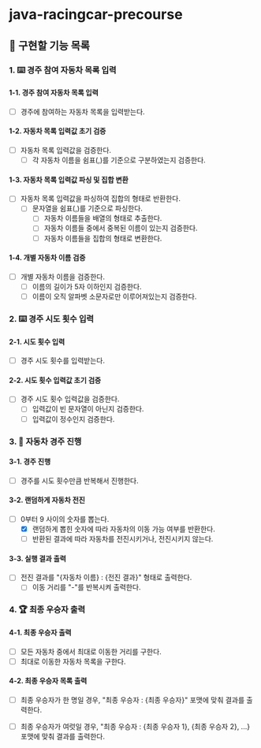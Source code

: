 # java-racingcar-precourse

## 🚀 구현할 기능 목록

### 1. ⌨️ 경주 참여 자동차 목록 입력

#### 1-1. 경주 참여 자동차 목록 입력

- [ ] 경주에 참여하는 자동차 목록을 입력받는다.

#### 1-2. 자동차 목록 입력값 초기 검증

- [ ] 자동차 목록 입력값을 검증한다.
  - [ ] 각 자동차 이름을 쉼표(,)를 기준으로 구분하였는지 검증한다.

#### 1-3. 자동차 목록 입력값 파싱 및 집합 변환

- [ ] 자동차 목록 입력값을 파싱하여 집합의 형태로 반환한다.
  - [ ] 문자열을 쉼표(,)를 기준으로 파싱한다.
    - [ ] 자동차 이름들을 배열의 형태로 추출한다.
    - [ ] 자동차 이름들 중에서 중복된 이름이 있는지 검증한다.
    - [ ] 자동차 이름들을 집합의 형태로 변환한다. 

#### 1-4. 개별 자동차 이름 검증

- [ ] 개별 자동차 이름을 검증한다.
  - [ ] 이름의 길이가 5자 이하인지 검증한다.
  - [ ] 이름이 오직 알파벳 소문자로만 이루어져있는지 검증한다.

### 2. ⌨️ 경주 시도 횟수 입력

#### 2-1. 시도 횟수 입력

- [ ] 경주 시도 횟수를 입력받는다.

#### 2-2. 시도 횟수 입력값 초기 검증

- [ ] 경주 시도 횟수 입력값을 검증한다.
    - [ ] 입력값이 빈 문자열이 아닌지 검증한다.
    - [ ] 입력값이 정수인지 검증한다.

### 3. 🚗 자동차 경주 진행

#### 3-1. 경주 진행

- [ ] 경주를 시도 횟수만큼 반복해서 진행한다.

#### 3-2. 랜덤하게 자동차 전진

- [ ] 0부터 9 사이의 숫자를 뽑는다.
  - [x] 랜덤하게 뽑힌 숫자에 따라 자동차의 이동 가능 여부를 반환한다.
  - [ ] 반환된 결과에 따라 자동차를 전진시키거나, 전진시키지 않는다.

#### 3-3. 실행 결과 출력
            
- [ ] 전진 결과를 "{자동차 이름} : {전진 결과}" 형태로 출력한다.
  - [ ] 이동 거리를 "-"를 반복시켜 출력한다.

### 4. 🏆 최종 우승자 출력

#### 4-1. 최종 우승자 출력

- [ ] 모든 자동차 중에서 최대로 이동한 거리를 구한다.
- [ ] 최대로 이동한 자동차 목록을 구한다.

#### 4-2. 최종 우승자 목록 출력

- [ ] 최종 우승자가 한 명일 경우, "최종 우승자 : {최종 우승자}" 포맷에 맞춰 결과를 출력한다.
- [ ] 최종 우승자가 여럿일 경우, "최종 우승자 : {최종 우승자 1}, {최종 우승자 2}, ...} 포맷에 맞춰 결과를 출력한다. 
  
